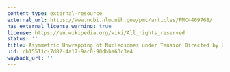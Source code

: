 ```yaml
---
content_type: external-resource
external_url: https://www.ncbi.nlm.nih.gov/pmc/articles/PMC4409768/
has_external_license_warning: true
license: https://en.wikipedia.org/wiki/All_rights_reserved
status: ''
title: Asymmetric Unwrapping of Nucleosomes under Tension Directed by DNA Local Flexibility
uid: cb15511c-7d82-4a17-9ac0-90dbba63c3e4
wayback_url: ''
---
```

